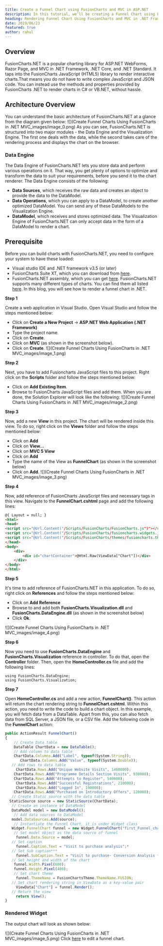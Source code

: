 ```yaml
---
title: Create a Funnel Chart using FusionCharts and MVC in ASP.NET
description: In this tutorial, we’ll be creating a Funnel Chart using Fusioncharts MVC in ASP.NET
heading: Rendering Funnel Chart Using FusionCharts and MVC in .NET Framework
date: 2019/06/23
featured: true
author: rahul
---
```


## Overview
FusionCharts.NET is a popular charting library for ASP.NET WebForms, Razor Page, and MVC in .NET Framework, .NET Core, and .NET Standard. It taps into the FusionCharts JavaScript (HTML5) library to render interactive charts.That means you do not have to write complex JavaScript and JSON code. You can instead use the methods and properties provided by FusionCharts .NET to render charts in C# or VB.NET, without hassle.

## Architecture Overview

You can understand the basic architecture of FusionCharts.NET at a glance from the diagram given below:
![](Create Funnel Charts Using FusionCharts in .NET MVC_images/image_0.png)
As you can see, FusionCharts.NET is structured into two major modules - the Data Engine and the Visualization Engine. The first one deals with the data, while the second takes care of the rendering process and displays the chart on the browser.

### Data Engine 

The Data Engine of FusionCharts.NET lets you store data and perform various operations on it. That way, you get plenty of options to optimize and transform the data to suit your requirements, before you send it to the chart renderer. The Data Engine consists of the following:
  * **Data Sources**, which receives the raw data and creates an object to provide the data to the DataModel.
  * **Data Operations**, which you can apply to a DataModel, to create another optimized DataModel. You can send any of these DataModels to the Visualization Engine. 
  * **DataModel**, which receives and stores optimized data. The Visualization Engine of FusionCharts.NET can only accept data in the form of a DataModel to render a chart.
  
## Prerequisite

Before you can build charts with FusionCharts.NET, you need to configure your system to have these loaded:
* Visual studio IDE and .NET framework v3.5 (or later)
* FusionCharts Suite XT, which you can download from [here](https://www.fusioncharts.com/download/fusioncharts-suite-xt?version=2&utm_expid=.oTKMCb4yRvC-v0Bh2zt4KA.1&utm_referrer=https%3A%2F%2Fwww.fusioncharts.com%2Fdownload%2Ffusioncharts-suite-xt%3Fversion%3D2).
* FusionCharts.NET assembly, which you can get [here](https://www.fusioncharts.com/dev/fusioncharts-aspnet-visualization/getting-started/install-fusioncharts-net).
FusionCharts.NET supports many different types of charts. You can find them all listed [here](https://www.fusioncharts.com/dev/fusioncharts-aspnet-visualization/chart-types/list-of-charts-in-fusioncharts-net). In this blog, you will see how to render a funnel chart in .NET. 

**Step 1**

Create a web application in Visual Studio. Open Visual Studio and follow the steps mentioned below:
* Click on **Create a New Project** → **ASP.NET Web Application (.NET Framework)**
* Type the project name.
* Click on **Create**.
* Click on **MVC** (as shown in the screenshot below).
* Click on **Create**.
![](Create Funnel Charts Using FusionCharts in .NET MVC_images/image_1.png)

**Step 2**

Next, you have to add Fusioncharts JavaScript files to this project. Right click on the **Scripts** folder and follow the steps mentioned below:
* Click on **Add Existing Item**.
* Browse to FusionCharts JavaScript files and add them.
When you are done, the Solution Explorer will look like the following:
![](Create Funnel Charts Using FusionCharts in .NET MVC_images/image_2.png)

**Step 3**

Now, add a new **View** in this project. The chart will be rendered inside this view. To do so, right click on the **Views** folder and follow the steps mentioned below:
* Click on **Add**
* Click on **View…** 
* Click on **MVC 5 View**
* Click on **Add**
* Type the name of the View as **FunnelChart** (as shown in the screenshot below)
* Click on **Add**.
![](Create Funnel Charts Using FusionCharts in .NET MVC_images/image_3.png)

**Step 4**

Now, add reference of FusionCharts JavaScript files and necessary tags in this view. Navigate to the **FunnelChart.cshtml** page and add the following lines:

```html
@{ Layout = null; }
<html>
<head>
<script src="@Url.Content("/Scripts/FusionCharts/FusionCharts.js")"></script>
<script src="@Url.Content("/Scripts/FusionCharts/fusioncharts.widgets.js")"></script>
<script src="@Url.Content("/Scripts/FusionCharts/themes/fusioncharts.theme.fusion.js")"></script>
</head>
<body>
    <div>
        <div id="chartContainer">@Html.Raw(ViewData["Chart"])</div>
    </div>
</body>
</html>
```

**Step 5**

It's time to add reference of FusionCharts.NET in this application. To do so, right click on **References** and follow the steps mentioned below:
* Click on **Add Reference**
* Browse to and add both **FusionCharts.Visualization.dll** and **FusionCharts.DataEngine.dll** (as shown in the screenshot below)
* Click **Ok**.
  
![](Create Funnel Charts Using FusionCharts in .NET MVC_images/image_4.png)

**Step 6**

Now you need to use **FusionCharts.DataEngine** and **FusionCharts.Visualization** reference in controller. To do that, open the **Controller** folder. Then, open the **HomeController.cs** file and add the following lines:

```
using FusionCharts.DataEngine;
using FusionCharts.Visualization;
```

**Step 7**

Open **HomeController.cs** and add a new action, **FunnelChart()**. This action will return the chart rendering string to **FunnelChart.cshtml**. Within this action, you need to write the code to build a chart object. In this example, you will fetch data from a DataTable. Apart from this, you can also fetch data from SQL Server, a JSON file, or a CSV file. 
Add the following code in the **FunnelChart** action:

```js
public ActionResult FunnelChart()
{
    // Create Data table
    DataTable ChartData = new DataTable();
    // Add column to data table
    ChartData.Columns.Add("Label", typeof(System.String));
       ChartData.Columns.Add("Value", typeof(System.Double));
   // Add rows to data table
     ChartData.Rows.Add("Unique Website Visits", 1460000);
    ChartData.Rows.Add("Programme Details Section Visits", 930000);
    ChartData.Rows.Add("Attempts to Register", 540000);
     ChartData.Rows.Add("Successful Registrations", 210000);
     ChartData.Rows.Add("Logged In", 190000);
    ChartData.Rows.Add("Purchased on Introductory Offers", 120000);
   // Create Static source with the data table
  StaticSource source = new StaticSource(ChartData);
   // Create an instance of DataModel
   DataModel model = new DataModel();
    // Add data sources to DataModel
   model.DataSources.Add(source);
    // Instantiate the Funnel Chart, it is under Widget class
   Widget.FunnelChart funnel = new Widget.FunnelChart("first_Funnel_chart");
    // Set model object as the data source of funnel
     funnel.Data.Source = model;
   // Set caption
     funnel.Caption.Text = "Visit to purchase analysis";*
   // Set Sub caption***
     funnel.SubCaption.Text = "Visit to purchase- Conversion Analysis for last year";
   // Set height and width of the chart
    funnel.Width.Pixel(600);
    funnel.Height.Pixel(400);
    // Set chart theme
     funnel.ThemeName = FusionChartsTheme.ThemeName.FUSION;
   // Set chart rendering string in ViewData as a key-value pair
     ViewData["Chart"] = funnel.Render();
   // Return the view
     return View();
}
```

### Rendered Widget
The output chart will look as shown below:


![](Create Funnel Charts Using FusionCharts in .NET MVC_images/image_5.png)
Click [here](https://dotnetfiddle.net/FWAZel) to edit a funnel chart.